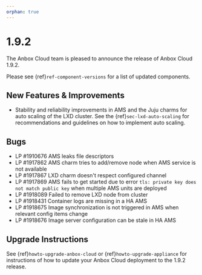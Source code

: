 ```yaml
---
orphan: true
---
```

# 1.9.2

The Anbox Cloud team is pleased to announce the release of Anbox Cloud 1.9.2.

Please see {ref}`ref-component-versions` for a list of updated components.

## New Features & Improvements

* Stability and reliability improvements in AMS and the Juju charms for auto scaling of the LXD cluster. See the {ref}`sec-lxd-auto-scaling` for recommendations and guidelines on how to implement auto scaling.

## Bugs

* LP #1910676 AMS leaks file descriptors
* LP #1917862 AMS charm tries to add/remove node when AMS service is not available
* LP #1917867 LXD charm doesn't respect configured channel
* LP #1917869 AMS fails to get started due to error `tls: private key does not match public key` when multiple AMS units are deployed
* LP #1918089 Failed to remove LXD node from cluster
* LP #1918431 Container logs are missing in a HA AMS
* LP #1918675 Image synchronization is not triggered in AMS when relevant config items change
* LP #1918676 Image server configuration can be stale in HA AMS

## Upgrade Instructions

See {ref}`howto-upgrade-anbox-cloud` or {ref}`howto-upgrade-appliance` for instructions of how to update your Anbox Cloud deployment to the 1.9.2 release.